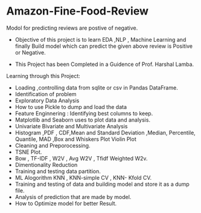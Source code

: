 # Amazon-Fine-Food-Review
Modol for predicting reviews are postive of negative.

- Objective of this project is to learn EDA ,NLP , Machine Learning and finally Build model which can predict the given above review is Positive or Negative.

- This Project has been Completed in a Guidence of Prof. Harshal Lamba.

Learning through this Project:

- Loading ,controlling data from sqlite or csv in Pandas DataFrame.
- Identification of problem
- Exploratory Data Analysis
- How to use Pickle to dump and load the data
- Feature Enginnering : Identifying best columns to keep.
- Matplotlib and Seaborn uses to plot data and analysis.
- Univariate Bivariate and Multivariate Analysis 
- Histogram ,PDF , CDF,Mean and Standard Deviation ,Median, Percentile, Quantile, MAD ,Box and Whiskers Plot
Violin Plot
- Cleaning and Preporocessing.
- TSNE Plot.
- Bow , TF-IDF , W2V , Avg W2V , Tfidf Weighted W2v.
- Dimentionality Reduction
- Training and testing data partition.
- ML Alogorithm KNN , KNN-simple CV , KNN- Kfold CV.
- Training and testing of data and building model and store it as a dump file.
- Analysis of prediction that are made by model.
- How to Optimize model for better Result.


